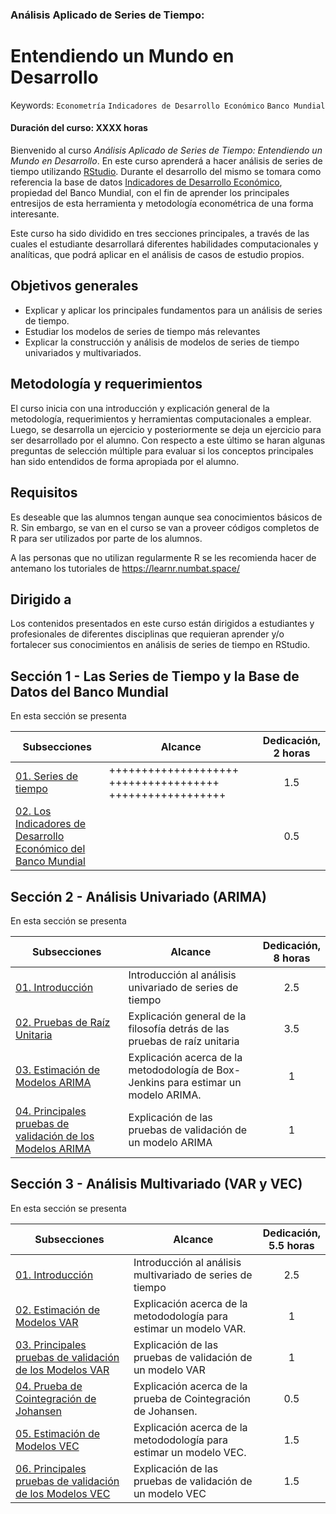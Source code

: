 ### Análisis Aplicado de Series de Tiempo: 
# Entendiendo un Mundo en Desarrollo
Keywords: `Econometría` `Indicadores de Desarrollo Económico` `Banco Mundial`
#### Duración del curso: XXXX horas
Bienvenido al curso _Análisis Aplicado de Series de Tiempo: Entendiendo un Mundo en Desarrollo_. En este curso aprenderá a hacer análisis de series de tiempo utilizando [RStudio](https://posit.co/download/rstudio-desktop/). Durante el desarrollo del mismo se tomara como referencia la base de datos [Indicadores de Desarrollo Económico](https://databank.bancomundial.org/reports.aspx?source=world-development-indicators), propiedad del Banco Mundial, con el fin de aprender los principales entresijos de esta herramienta y metodología econométrica de una forma interesante.

Este curso ha sido dividido en tres secciones principales, a través de las cuales el estudiante desarrollará diferentes habilidades computacionales y analíticas, que podrá aplicar en el análisis de casos de estudio propios.

## Objetivos generales

* Explicar y aplicar los principales fundamentos para un análisis de series de tiempo.
* Estudiar los modelos de series de tiempo más relevantes
* Explicar la construcción y análisis de modelos de series de tiempo univariados y multivariados.

## Metodología y requerimientos

El curso inicia con una introducción y explicación general de la metodología, requerimientos y herramientas computacionales a emplear. Luego, se desarrolla un ejercicio y posteriormente se deja un ejercicio para ser desarrollado por el alumno. Con respecto a este último se haran algunas preguntas de selección múltiple para evaluar si los conceptos principales han sido entendidos de forma apropiada por el alumno.

## Requisitos
Es deseable que las alumnos tengan aunque sea conocimientos básicos de R. Sin embargo, se van en el curso se van a proveer códigos completos de R para ser utilizados por parte de los alumnos.

A las personas que no utilizan regularmente R se les recomienda hacer de antemano los tutoriales de https://learnr.numbat.space/

## Dirigido a

Los contenidos presentados en este curso están dirigidos a estudiantes y profesionales de diferentes disciplinas que requieran aprender y/o fortalecer sus conocimientos en análisis de series de tiempo en RStudio.

## Sección 1 - Las Series de Tiempo y la Base de Datos del Banco Mundial

En esta sección se presenta 

| Subsecciones                                                                                        | Alcance                                                                                                        | Dedicación,<br> 2 horas   | 
|-----------------------------------------------------------------------------------------------------|----------------------------------------------------------------------------------------------------------------|:-------------------------:|
| [01. Series de tiempo](Seccion01/Seccion01_01/Readme.md)                                            |++++++++++++++++++++ +++++++++++++++++ ++++++++++++++++++                                                       |             1.5           | 
| [02. Los Indicadores de Desarrollo Económico del Banco Mundial](Seccion01/Seccion01_02/Readme.md)   |                                                                                                                |             0.5           | 

## Sección 2 - Análisis Univariado (ARIMA)

En esta sección se presenta 

| Subsecciones                                                                                        | Alcance                                                                                                        | Dedicación,<br> 8 horas   | 
|-----------------------------------------------------------------------------------------------------|----------------------------------------------------------------------------------------------------------------|:-------------------------:|
| [01. Introducción](Seccion01/Seccion01_01/README.md)                                                | Introducción al análisis univariado de series de tiempo                                                        |             2.5           | 
| [02. Pruebas de Raíz Unitaria](Seccion01/Seccion02_01/README.md)                                    | Explicación general de la filosofía detrás de las pruebas de raíz unitaria                                     |             3.5           | 
| [03. Estimación de Modelos ARIMA](Section01/Requirement)                                            | Explicación acerca de la metododología de Box-Jenkins para estimar un modelo ARIMA.                            |              1            | 
| [04. Principales pruebas de validación de los Modelos ARIMA](Section01/CaseStudy)                   | Explicación de las pruebas de validación de un modelo ARIMA                                                    |              1            | 


## Sección 3 - Análisis Multivariado (VAR y VEC)

En esta sección se presenta 

| Subsecciones                                                                                        | Alcance                                                                                                        | Dedicación,<br> 5.5 horas | 
|-----------------------------------------------------------------------------------------------------|----------------------------------------------------------------------------------------------------------------|:-------------------------:|
| [01. Introducción](Seccion01/Seccion01_01)                                                          | Introducción al análisis multivariado de series de tiempo                                                      |             2.5           | 
| [02. Estimación de Modelos VAR](Section01/Requirement)                                              | Explicación acerca de la metododología para estimar un modelo VAR.                                             |              1            | 
| [03. Principales pruebas de validación de los Modelos VAR](Section01/CaseStudy)                     | Explicación de las pruebas de validación de un modelo VAR                                                      |              1            | 
| [04. Prueba de Cointegración de Johansen](Section01/Requirement)                                    | Explicación acerca de la prueba de Cointegración de Johansen.                                                  |             0.5           | 
| [05. Estimación de Modelos VEC](Section01/Requirement)                                              | Explicación acerca de la metododología para estimar un modelo VEC.                                             |             1.5           | 
| [06. Principales pruebas de validación de los Modelos VEC](Section01/CaseStudy)                     | Explicación de las pruebas de validación de un modelo VEC                                                      |             1.5           | 
